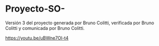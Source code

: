 # Proyecto-SO-
Versión 3 del proyecto generada por Bruno Colitti, verificada por Bruno Colitti y comunicada por Bruno Colitti.

https://youtu.be/uBWne7Ol-t4
